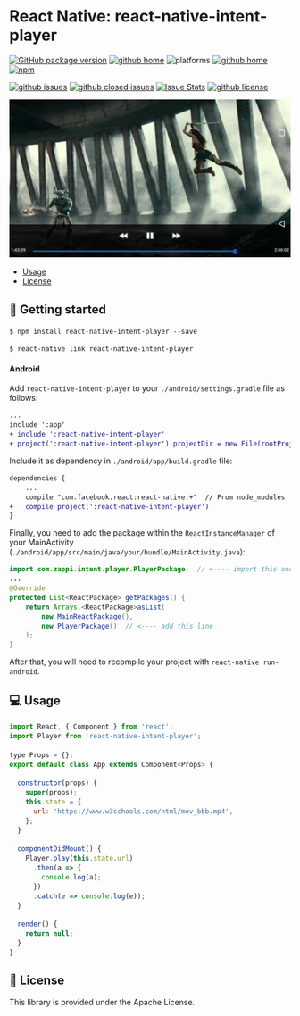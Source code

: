 # React Native: react-native-intent-player

[![GitHub package version](https://img.shields.io/github/package-json/v/gaetanozappi/react-native-intent-player.svg?style=flat&colorB=2b7cff)](https://github.com/gaetanozappi/react-native-intent-player)
[![github home](http://img.shields.io/npm/v/react-native-intent-player.svg?style=flat)](https://www.npmjs.com/package/react-native-intent-player)
![platforms](https://img.shields.io/badge/platforms-Android-brightgreen.svg?style=flat&colorB=191A17)
[![github home](https://img.shields.io/badge/gaetanozappi-react--native--intent--player-blue.svg?style=flat)](https://github.com/gaetanozappi/react-native-intent-player)
[![npm](https://img.shields.io/npm/dm/react-native-intent-player.svg?style=flat&colorB=007ec6)](https://www.npmjs.com/package/react-native-intent-player)

[![github issues](https://img.shields.io/github/issues/gaetanozappi/react-native-intent-player.svg?style=flat)](https://github.com/gaetanozappi/react-native-intent-player/issues)
[![github closed issues](https://img.shields.io/github/issues-closed/gaetanozappi/react-native-intent-player.svg?style=flat&colorB=44cc11)](https://github.com/gaetanozappi/react-native-intent-player/issues?q=is%3Aissue+is%3Aclosed)
[![Issue Stats](https://img.shields.io/issuestats/i/github/gaetanozappi/react-native-intent-player.svg?style=flat&colorB=44cc11)](http://github.com/gaetanozappi/react-native-intent-player/issues)
[![github license](https://img.shields.io/github/license/gaetanozappi/react-native-intent-player.svg)]()

![PNG](screenshot/react-native-intent-player.jpeg)

-   [Usage](#-usage)
-   [License](#-license)

## 📖 Getting started

`$ npm install react-native-intent-player --save`

`$ react-native link react-native-intent-player`

#### Android

Add `react-native-intent-player` to your `./android/settings.gradle` file as follows:

```diff
...
include ':app'
+ include ':react-native-intent-player'
+ project(':react-native-intent-player').projectDir = new File(rootProject.projectDir, '../node_modules/react-native-intent-player/android/app')
```

Include it as dependency in `./android/app/build.gradle` file:

```diff
dependencies {
    ...
    compile "com.facebook.react:react-native:+"  // From node_modules
+   compile project(':react-native-intent-player')
}
```

Finally, you need to add the package within the `ReactInstanceManager` of your
MainActivity (`./android/app/src/main/java/your/bundle/MainActivity.java`):

```java
import com.zappi.intent.player.PlayerPackage;  // <---- import this one
...
@Override
protected List<ReactPackage> getPackages() {
    return Arrays.<ReactPackage>asList(
        new MainReactPackage(),
        new PlayerPackage()  // <---- add this line
    );
}
```

After that, you will need to recompile
your project with `react-native run-android`.

## 💻 Usage

```javascript
import React, { Component } from 'react';
import Player from 'react-native-intent-player';

type Props = {};
export default class App extends Component<Props> {

  constructor(props) {
    super(props);
    this.state = {
      url: 'https://www.w3schools.com/html/mov_bbb.mp4',
    };
  }

  componentDidMount() {
    Player.play(this.state.url)
      .then(a => {
        console.log(a);
      })
      .catch(e => console.log(e));
  }

  render() {
    return null;
  }
}
```

## 📜 License
This library is provided under the Apache License.
